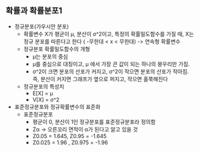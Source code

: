 ## 확률과 확률분포1

- 정규분포(가우시안 분포) 
  - 확률변수 X가 평균이 μ, 분산이 σ^2이고, 특정의 확률밀도함수를 가질 때, X는 정규 분포를 따른다고 한다 ( -무한대 < x < 무한대) -> 연속형 확률변수
  - 정규분포 확률밀도함수의 개형
    -  μ는 분포의 중심
    -  μ를 중심으로 대칭이고,  μ 에서 가장 큰 값이 되는 하나의 봉우리만 가짐.
    - σ^2이 크면 분포의 산포가 커지고, σ^2이 작으면 분포의 산포가 작아짐. 즉, 분산이 커지면 그래프가 옆으로 퍼지고, 작으면 홀쭉해진다
  - 정규분포의 특성치
    - E[X] = μ
    - V[X] = σ^2
- 표준정규분포와 정규확률변수의 표준화
  - 표준정규분포
    - 평균이 0, 분산이 1인 정규분포를 표준정규분포라 정의함
    - Zα -> 오른꼬리 면적이 α가 된다고 알고 있을 것
    - Z0.05 = 1.645,  Z0.95 = -1.645
    - Z0.025 = 1.96 ,  Z0.975 = -1.96